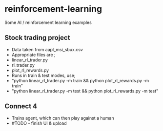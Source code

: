 # reinforcement-learning
Some AI / reinforcement learning examples

## Stock trading project
- Data taken from aapl_msi_sbux.csv
- Appropriate files are ;
- linear_rl_trader.py
- rl_trader.py
- plot_rl_rewards.py
- Runs in train & test modes, use;
- "python linear_rl_trader.py -m train && python plot_rl_rewards.py -m train"
- "python linear_rl_trader.py -m test && python plot_rl_rewards.py -m test"

## Connect 4
- Trains agent, which can then play against a human
- #TODO - finish UI & upload
